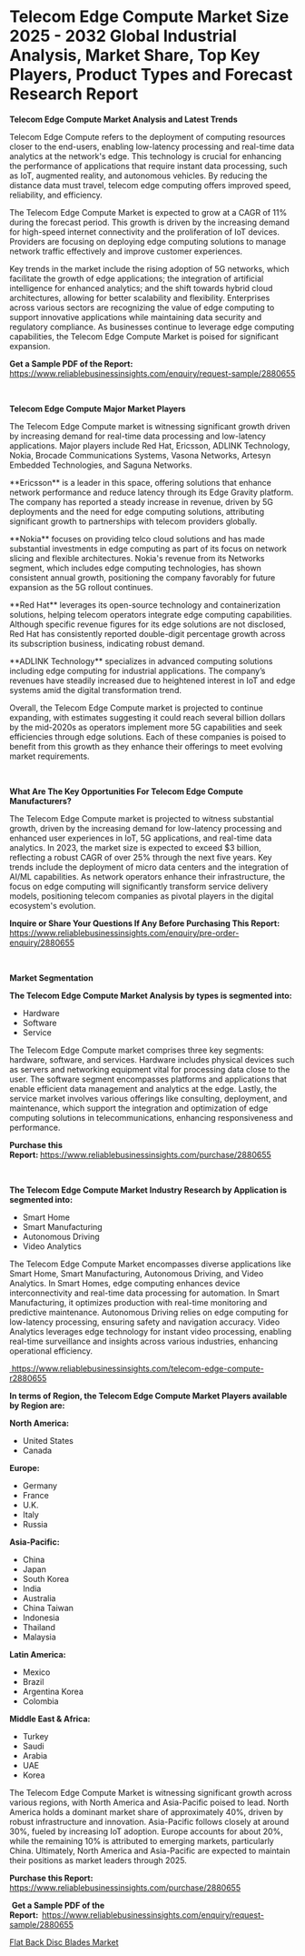 <p><h1>Telecom Edge Compute Market Size 2025 - 2032 Global Industrial Analysis, Market Share, Top Key Players, Product Types and Forecast Research Report</h1></p><p><strong>Telecom Edge Compute Market Analysis and Latest Trends</strong></p>
<p><p>Telecom Edge Compute refers to the deployment of computing resources closer to the end-users, enabling low-latency processing and real-time data analytics at the network's edge. This technology is crucial for enhancing the performance of applications that require instant data processing, such as IoT, augmented reality, and autonomous vehicles. By reducing the distance data must travel, telecom edge computing offers improved speed, reliability, and efficiency.</p><p>The Telecom Edge Compute Market is expected to grow at a CAGR of 11% during the forecast period. This growth is driven by the increasing demand for high-speed internet connectivity and the proliferation of IoT devices. Providers are focusing on deploying edge computing solutions to manage network traffic effectively and improve customer experiences.</p><p>Key trends in the market include the rising adoption of 5G networks, which facilitate the growth of edge applications; the integration of artificial intelligence for enhanced analytics; and the shift towards hybrid cloud architectures, allowing for better scalability and flexibility. Enterprises across various sectors are recognizing the value of edge computing to support innovative applications while maintaining data security and regulatory compliance. As businesses continue to leverage edge computing capabilities, the Telecom Edge Compute Market is poised for significant expansion.</p></p>
<p><strong>Get a Sample PDF of the Report:&nbsp;</strong> <a href="https://www.reliablebusinessinsights.com/enquiry/request-sample/2880655?utm_campaign=3007&utm_medium=2&utm_source=Github&utm_content=ia&utm_term=12032025&utm_id=telecom-edge-compute">https://www.reliablebusinessinsights.com/enquiry/request-sample/2880655</a></p>
<p>&nbsp;</p>
<p><strong>Telecom Edge Compute Major Market Players</strong></p>
<p><p>The Telecom Edge Compute market is witnessing significant growth driven by increasing demand for real-time data processing and low-latency applications. Major players include Red Hat, Ericsson, ADLINK Technology, Nokia, Brocade Communications Systems, Vasona Networks, Artesyn Embedded Technologies, and Saguna Networks. </p><p>**Ericsson** is a leader in this space, offering solutions that enhance network performance and reduce latency through its Edge Gravity platform. The company has reported a steady increase in revenue, driven by 5G deployments and the need for edge computing solutions, attributing significant growth to partnerships with telecom providers globally.  </p><p>**Nokia** focuses on providing telco cloud solutions and has made substantial investments in edge computing as part of its focus on network slicing and flexible architectures. Nokia's revenue from its Networks segment, which includes edge computing technologies, has shown consistent annual growth, positioning the company favorably for future expansion as the 5G rollout continues.</p><p>**Red Hat** leverages its open-source technology and containerization solutions, helping telecom operators integrate edge computing capabilities. Although specific revenue figures for its edge solutions are not disclosed, Red Hat has consistently reported double-digit percentage growth across its subscription business, indicating robust demand.</p><p>**ADLINK Technology** specializes in advanced computing solutions including edge computing for industrial applications. The company’s revenues have steadily increased due to heightened interest in IoT and edge systems amid the digital transformation trend.</p><p>Overall, the Telecom Edge Compute market is projected to continue expanding, with estimates suggesting it could reach several billion dollars by the mid-2020s as operators implement more 5G capabilities and seek efficiencies through edge solutions. Each of these companies is poised to benefit from this growth as they enhance their offerings to meet evolving market requirements.</p></p>
<p>&nbsp;</p>
<p><strong>What Are The Key Opportunities For Telecom Edge Compute Manufacturers?</strong></p>
<p><p>The Telecom Edge Compute market is projected to witness substantial growth, driven by the increasing demand for low-latency processing and enhanced user experiences in IoT, 5G applications, and real-time data analytics. In 2023, the market size is expected to exceed $3 billion, reflecting a robust CAGR of over 25% through the next five years. Key trends include the deployment of micro data centers and the integration of AI/ML capabilities. As network operators enhance their infrastructure, the focus on edge computing will significantly transform service delivery models, positioning telecom companies as pivotal players in the digital ecosystem's evolution.</p></p>
<p><strong>Inquire or Share Your Questions If Any Before Purchasing This Report:</strong> <a href="https://www.reliablebusinessinsights.com/enquiry/pre-order-enquiry/2880655?utm_campaign=3007&utm_medium=2&utm_source=Github&utm_content=ia&utm_term=12032025&utm_id=telecom-edge-compute">https://www.reliablebusinessinsights.com/enquiry/pre-order-enquiry/2880655</a></p>
<p>&nbsp;</p>
<p><strong>Market Segmentation</strong></p>
<p><strong>The Telecom Edge Compute Market Analysis by types is segmented into:</strong></p>
<p><ul><li>Hardware</li><li>Software</li><li>Service</li></ul></p>
<p><p>The Telecom Edge Compute market comprises three key segments: hardware, software, and services. Hardware includes physical devices such as servers and networking equipment vital for processing data close to the user. The software segment encompasses platforms and applications that enable efficient data management and analytics at the edge. Lastly, the service market involves various offerings like consulting, deployment, and maintenance, which support the integration and optimization of edge computing solutions in telecommunications, enhancing responsiveness and performance.</p></p>
<p><strong>Purchase this Report:&nbsp;</strong><a href="https://www.reliablebusinessinsights.com/purchase/2880655?utm_campaign=3007&utm_medium=2&utm_source=Github&utm_content=ia&utm_term=12032025&utm_id=telecom-edge-compute">https://www.reliablebusinessinsights.com/purchase/2880655</a></p>
<p>&nbsp;</p>
<p><strong>The Telecom Edge Compute Market Industry Research by Application is segmented into:</strong></p>
<p><ul><li>Smart Home</li><li>Smart Manufacturing</li><li>Autonomous Driving</li><li>Video Analytics</li></ul></p>
<p><p>The Telecom Edge Compute Market encompasses diverse applications like Smart Home, Smart Manufacturing, Autonomous Driving, and Video Analytics. In Smart Homes, edge computing enhances device interconnectivity and real-time data processing for automation. In Smart Manufacturing, it optimizes production with real-time monitoring and predictive maintenance. Autonomous Driving relies on edge computing for low-latency processing, ensuring safety and navigation accuracy. Video Analytics leverages edge technology for instant video processing, enabling real-time surveillance and insights across various industries, enhancing operational efficiency.</p></p>
<p><a href="https://www.reliablebusinessinsights.com/telecom-edge-compute-r2880655?utm_campaign=3007&utm_medium=2&utm_source=Github&utm_content=ia&utm_term=12032025&utm_id=telecom-edge-compute">&nbsp;https://www.reliablebusinessinsights.com/telecom-edge-compute-r2880655</a></p>
<p><strong>In terms of Region, the Telecom Edge Compute Market Players available by Region are:</strong></p>
<p>
    <p> <strong> North America: </strong>
        <ul>
            <li>United States</li>
            <li>Canada</li>
        </ul>
        </p> 
    <p> <strong> Europe: </strong>
        <ul>
            <li>Germany</li>
            <li>France</li>
            <li>U.K.</li>
            <li>Italy</li>
            <li>Russia</li>
        </ul>
        </p> 
    <p> <strong> Asia-Pacific: </strong>
        <ul>
            <li>China</li>
            <li>Japan</li>
            <li>South Korea</li>
            <li>India</li>
            <li>Australia</li>
            <li>China Taiwan</li>
            <li>Indonesia</li>
            <li>Thailand</li>
            <li>Malaysia</li>
        </ul>
        </p> 
    <p> <strong> Latin America: </strong>
        <ul>
            <li>Mexico</li>
            <li>Brazil</li>
            <li>Argentina Korea</li>
            <li>Colombia</li>
        </ul>
        </p> 
    <p> <strong> Middle East & Africa: </strong>
        <ul>
            <li>Turkey</li>
            <li>Saudi</li>
            <li>Arabia</li>
            <li>UAE</li>
            <li>Korea</li>
        </ul>
    </p>
    </p>
<p><p>The Telecom Edge Compute Market is witnessing significant growth across various regions, with North America and Asia-Pacific poised to lead. North America holds a dominant market share of approximately 40%, driven by robust infrastructure and innovation. Asia-Pacific follows closely at around 30%, fueled by increasing IoT adoption. Europe accounts for about 20%, while the remaining 10% is attributed to emerging markets, particularly China. Ultimately, North America and Asia-Pacific are expected to maintain their positions as market leaders through 2025.</p></p>
<p><strong>Purchase this Report: </strong><a href="https://www.reliablebusinessinsights.com/purchase/2880655?utm_campaign=3007&utm_medium=2&utm_source=Github&utm_content=ia&utm_term=12032025&utm_id=telecom-edge-compute">https://www.reliablebusinessinsights.com/purchase/2880655</a></p>
<p>&nbsp;<strong>Get a Sample PDF of the Report:&nbsp;&nbsp;</strong><a href="https://www.reliablebusinessinsights.com/enquiry/request-sample/2880655?utm_campaign=3007&utm_medium=2&utm_source=Github&utm_content=ia&utm_term=12032025&utm_id=telecom-edge-compute">https://www.reliablebusinessinsights.com/enquiry/request-sample/2880655</a></p>
<p><strong></strong></p>
<p><p><a href="https://github.com/viipposahko25/Market-Research-Report-List-1/blob/main/flat-back-disc-blades-market.md?utm_campaign=3007&utm_medium=2&utm_source=Github&utm_content=ia&utm_term=12032025&utm_id=telecom-edge-compute">Flat Back Disc Blades Market</a></p></p>